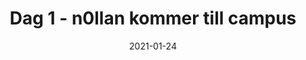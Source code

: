 ---
date: "2021-01-24"
title: "Dag 1 - n0llan kommer till campus"
link: "https://www.flickr.com/photos/183385379@N02/albums/72157715498965812/with/50228683548/"
---